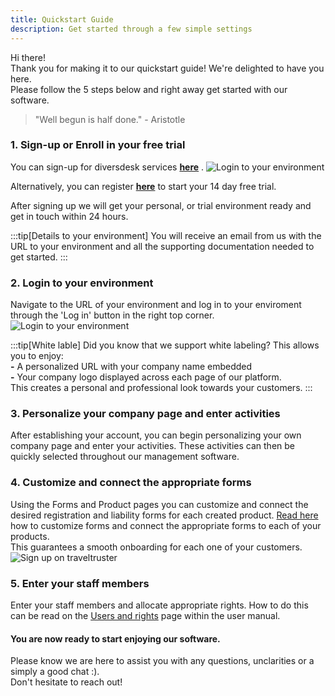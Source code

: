 ```yaml
---
title: Quickstart Guide
description: Get started through a few simple settings
---
```


Hi there! <br>
Thank you for making it to our quickstart guide! We're delighted to have you here. <br>
Please follow the 5 steps below and right away get started with our software.

> "Well begun is half done." - Aristotle

### 1. Sign-up or Enroll in your free trial 
You can sign-up for diversdesk services [**here**](https://diversdesk.com/signup/form)  . 
![Login to your environment](https://www.diversdesk.com/images/Sign_up_for_diversdesk.png) </br>

Alternatively, you can register [**here**](https://diversdesk.com/signup/trial) to start your 14 day free trial.

After signing up we will get your personal, or trial environment ready and get in touch within 24 hours.

:::tip[Details to your environment]
You will receive an email from us with the URL to your environment and all the supporting documentation needed to get started.
:::

### 2. Login to your environment 
Navigate to the URL of your environment and log in to your enviroment through the 'Log in' button in the right top corner.
![Login to your environment](https://www.diversdesk.com/images/login_to_your_environment.png)

:::tip[White lable]
Did you know that we support white labeling? This allows you to enjoy:<br> 
**-** A personalized URL with your company name embedded <br>
**-** Your company logo displayed across each page of our platform.<br>
This creates a personal and professional look towards your customers.
:::

### 3. Personalize your company page and enter activities 
After establishing your account, you can begin personalizing your own company page and enter your activities. These activities can then be quickly selected throughout our management software.

### 4. Customize and connect the appropriate forms
Using the Forms and Product pages you can customize and connect the desired registration and liability forms for each created product. [Read here](/articles/custom_registration_form) how to customize forms and connect the appropriate forms to each of your products. <br>
This guarantees a smooth onboarding for each one of your customers.
![Sign up on traveltruster](https://diversdesk.com/images/tt_hamburger_dropdown_forms_page.png)

### 5. Enter your staff members 
Enter your staff members and allocate appropriate rights. How to do this can be read on the [Users and rights](/user_manual/users_and_rights) page within the user manual.

#### You are now ready to start enjoying our software. 
Please know we are here to assist you with any questions, unclarities or a simply a good chat :). <br>
Don't hesitate to reach out!
